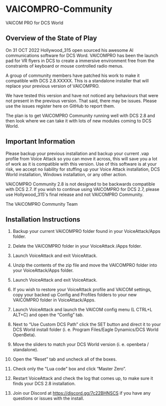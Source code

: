 # VAICOMPRO-Community
VAICOM PRO for DCS World

## Overview of the State of Play

On 31 OCT 2022 Hollywood_315 open sourced his awesome AI communications software for DCS Word. VAICOMPRO has been the launch pad for VR flyers in DCS to create a
immersive environment free from the constraints of keyboard or mouse controlled radio menus.

A group of community members have patched his work to make it compatible with DCS 2.8.XXXXX. This is a standalone installer that will replace your previous version of VAICOMPRO.

We have tested this version and have not noticed any behaviours that were not present in the previous version. That said, there may be issues. Please use the issues register here on GitHub to report them.

The plan is to get VAICOMPRO Community running well with DCS 2.8 and then look where we can take it with lots of new modules coming to DCS World.

## Important Information

Please backup your previous installation and backup your current .vap profile from Voice Attack so you can move it across, this will save you a lot of work as it is compatible with this version.
Use of this software is at your risk, we accept no liability for stuffing up your Voice Attack installation, DCS World installation, Windows installation, or any other action.

VAICOMPRO Community 2.8 is not designed to be backwards compatible with DCS 2.7. If you wish to continue using VAICOMPRO for DCS 2.7, please use Hollywood_315's final release and not VAICOMPRO Community.

The VAICOMPRO Community Team

## Installation Instructions

1. Backup your current VAICOMPRO folder found in your VoiceAttack/Apps folder.

2. Delete the VAICOMPRO folder in your VoiceAttack /Apps folder.

3. Launch VoiceAttack and exit VoiceAttack.

4. Unzip the contents of the zip file and move the VAICOMPRO folder into your
   VoiceAttack/Apps folder.
	
5. Launch VoiceAttack and exit VoiceAttack.

6. If you wish to restore your VoiceAttack profile and VAICOM settings, copy your backed
   up Config and Profiles folders to your new VAICOMPRO folder in VoiceAttack/Apps.
	
7. Launch VoiceAttack and launch the VAICOM config menu (L CTRL+L ALT+C) and open the “Config” tab.

9. Next to “Use Custom DCS Path” click the SET button and direct it to your DCS World
   install folder (i. e. Program Files/Eagle Dynamics/DCS World OpenBeta).
	
10. Move the sliders to match your DCS World version (i. e. openbeta / standalone).

11. Open the “Reset” tab and uncheck all of the boxes.

12. Check only the "Lua code" box and click “Master Zero”.

12. Restart VoiceAttack and check the log that comes up, to make sure it finds your DCS 2.8
	installation.
	
13. Join our Discord at https://discord.gg/7c22BHNSCS if you have any questions or issues with the install.
